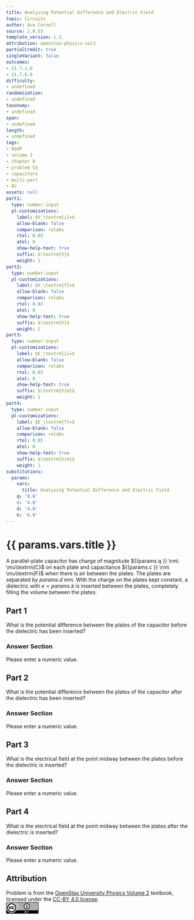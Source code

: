 ```yaml
---
title: Analyzing Potential Difference and Electric Field
topic: Circuits
author: Ava Cornell
source: 2.8.53
template_version: 1.3
attribution: openstax-physics-vol2
partialCredit: true
singleVariant: false
outcomes:
- 21.7.1.0
- 21.7.6.0
difficulty:
- undefined
randomization:
- undefined
taxonomy:
- undefined
span:
- undefined
length:
- undefined
tags:
- OSUP
- volume 2
- chapter 8
- problem 53
- capacitors
- multi-part
- AC
assets: null
part1:
  type: number-input
  pl-customizations:
    label: $V_\textrm{i}=$
    allow-blank: false
    comparison: relabs
    rtol: 0.03
    atol: 0
    show-help-text: true
    suffix: $\textrm{V}$
    weight: 1
part2:
  type: number-input
  pl-customizations:
    label: $V_\textrm{f}=$
    allow-blank: false
    comparison: relabs
    rtol: 0.03
    atol: 0
    show-help-text: true
    suffix: $\textrm{V}$
    weight: 1
part3:
  type: number-input
  pl-customizations:
    label: $E_\textrm{i}=$
    allow-blank: false
    comparison: relabs
    rtol: 0.03
    atol: 0
    show-help-text: true
    suffix: $\textrm{V/m}$
    weight: 1
part4:
  type: number-input
  pl-customizations:
    label: $E_\textrm{f}=$
    allow-blank: false
    comparison: relabs
    rtol: 0.03
    atol: 0
    show-help-text: true
    suffix: $\textrm{V/m}$
    weight: 1
substitutions:
  params:
    vars:
      title: Analyzing Potential Difference and Electric Field
    q: '8.0'
    c: '4.0'
    d: '4.0'
    k: '6.0'
---
```

# {{ params.vars.title }}
A parallel-plate capacitor has charge of magnitude ${{params.q }} \rm\ \mu\textrm{C}$ on each plate and capacitance ${{params.c }} \rm\ \mu\textrm{F}$  when there is air between the plates.
The plates are separated by ${{params.d }} \textrm{ mm}$.
With the charge on the plates kept constant, a dielectric with $\kappa = {{params.k }}$ is inserted between the plates, completely filling the volume between the plates.

## Part 1

What is the potential difference between the plates of the capacitor before the dielectric has been inserted?

### Answer Section

Please enter a numeric value.

## Part 2

What is the potential difference between the plates of the capacitor after the dielectric has been inserted?

### Answer Section

Please enter a numeric value.

## Part 3

What is the electrical field at the point midway between the plates before the dielectric is inserted?

### Answer Section

Please enter a numeric value.

## Part 4

What is the electrical field at the point midway between the plates after the dielectric is inserted?

### Answer Section

Please enter a numeric value.

## Attribution

Problem is from the [OpenStax University Physics Volume 2](https://openstax.org/details/books/university-physics-volume-2) textbook, licensed under the [CC-BY 4.0 license](https://creativecommons.org/licenses/by/4.0/).<br>![Image representing the Creative Commons 4.0 BY license.](https://raw.githubusercontent.com/firasm/bits/master/by.png)